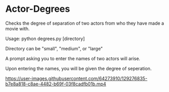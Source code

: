 
# Actor-Degrees
Checks the degree of separation of two actors from who they have made a movie with.

Usage: python degrees.py [directory]

Directory can be "small", "medium", or "large"

A prompt asking you to enter the names of two actors will arise.

Upon entering the names, you will be given the degree of seperation.


https://user-images.githubusercontent.com/64273910/129276835-b7e8a818-c8ae-4482-b69f-03f8cadfb01b.mp4
